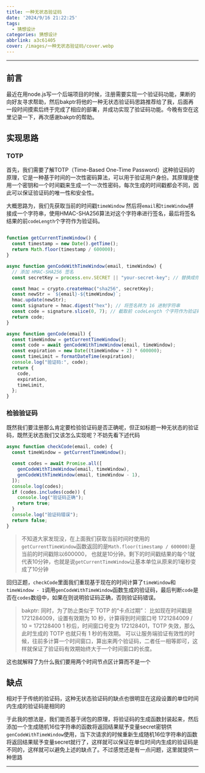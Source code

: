 ```yaml
---
title: 一种无状态验证码
date: '2024/9/16 21:22:25'
tags:
  - 猜想设计
categories: 猜想设计
abbrlink: a3c61405
cover: /images/一种无状态验证码/cover.webp
---
```


---

## 前言

最近在用node.js写一个后端项目的时候，注册需要实现一个验证码功能，果断的向好友寻求帮助，然后bakptr将他的一种无状态验证码思路推荐给了我，后面再一段时间摸索后终于完成了相应的部署，并成功实现了验证码功能。今晚有空在这里记录一下，再次感谢bakptr的帮助。

## 实现思路

### TOTP

首先，我们需要了解TOTP（Time-Based One-Time Password）这种验证码的原理，它是一种基于时间的一次性密码算法，可以用于验证用户身份。其原理是使用一个密钥和一个时间戳来生成一个一次性密码，每次生成的时间戳都会不同，因此可以保证验证码的唯一性和安全性。

大概思路为，我们先获取当前的时间戳` timeWindow ` 然后将` email `和` timeWindow `拼接成一个字符串，使用HMAC-SHA256算法对这个字符串进行签名，最后将签名结果的前` codeLength `个字符作为验证码。

```js

function getCurrentTimeWindow() {
  const timestamp = new Date().getTime();
  return Math.floor(timestamp / 600000);
}

async function genCodeWithTimeWindow(email, timeWindow) {
  // 添加 HMAC-SHA256 签名
  const secretKey = process.env.SECRET || "your-secret-key"; // 替换成你的密钥

  const hmac = crypto.createHmac("sha256", secretKey);
  const newStr = `${email}-${timeWindow}`;
  hmac.update(newStr);
  const signature = hmac.digest("hex"); // 将签名转为 16 进制字符串
  const code = signature.slice(0, 7); // 截取前 codeLength 个字符作为验证码
  return code;
}

async function genCode(email) {
  const timeWindow = getCurrentTimeWindow();
  const code = await genCodeWithTimeWindow(email, timeWindow);
  const expiration = new Date((timeWindow + 2) * 600000);
  const timeLimit = formatDateTime(expiration);
  console.log("验证码:", code);
  return {
    code,
    expiration,
    timeLimit,
  };
}

```

### 检验验证码

既然我们要注册那么肯定要检验验证码是否正确呢，但正如标题一种无状态的验证码，既然无状态我们又该怎么实现呢？不妨先看下述代码

```js
async function checkCode(email, code) {
  const timeWindow = getCurrentTimeWindow();

  const codes = await Promise.all([
    genCodeWithTimeWindow(email, timeWindow),
    genCodeWithTimeWindow(email, timeWindow - 1),
  ]);
  console.log(codes);
  if (codes.includes(code)) {
    console.log("验证码正确");
    return true;
  }
  console.log("验证码错误");
  return false;
}

```

> 不知道大家发现没，在上面我们获取当前时间时使用的` getCurrentTimeWindow `函数返回的是` Math.floor(timestamp / 600000) `是当前的时间戳除以600000，
也就是10分钟。剩下的时间戳结果的每个1就代表10分钟，也就是说` getCurrentTimeWindow `让基本单位从原来的1毫秒变成了10分钟

回归正题，` checkCode `里面我们重现基于现在的时间计算了` timeWindow `和` timeWindow - 1 `调用` genCodeWithTimeWindow `函数生成的验证码，最后判断` code `是否在` codes `数组中，如果在则说明验证码正确，否则验证码错误。

> bakptr: 
同时，为了防止类似于 TOTP 的“卡点过期”：
比如现在时间戳是 1721284009，设置有效期为 10 秒，计算得到时间窗口号 1721284009 / 10 = 172128400
1 秒后，时间窗口号变为 172128401，TOTP 失效，那么此时生成的 TOTP 也就只有 1 秒的有效期。
可以让服务端验证有效性的时候，往前多计算一个时间窗口，算出来两个验证码，二者任一相等即可，这样就保证了验证码有效期始终大于一个时间窗口的长度。

这也就解释了为什么我们要用两个时间节点区计算而不是一个

## 缺点
相对于于传统的验证码，这种无状态验证码的缺点也很明显在这段设置的单位时间内生成的验证码是相同的

于此我的想法是，我们能否基于闭包的原理，将验证码的生成函数封装起来，然后添加一个生成随机16位字符串的函数将返回结果赋予变量secret密钥供` genCodeWithTimeWindow `使用，当下次请求的时候重新生成随机16位字符串的函数将返回结果赋予变量secret就行了，这样就可以保证在单位时间内生成的验证码是不同的，这样就可以避免上述的缺点了。不过感觉还是有一点问题，这里就提供一种思路


---